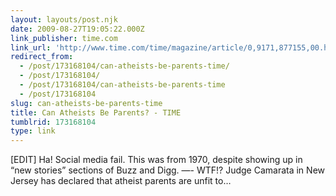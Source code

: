```yaml
---
layout: layouts/post.njk
date: 2009-08-27T19:05:22.000Z
link_publisher: time.com
link_url: 'http://www.time.com/time/magazine/article/0,9171,877155,00.html'
redirect_from:
  - /post/173168104/can-atheists-be-parents-time/
  - /post/173168104/
  - /post/173168104/can-atheists-be-parents-time
  - /post/173168104
slug: can-atheists-be-parents-time
title: Can Atheists Be Parents? - TIME
tumblrid: 173168104
type: link
---
```

<p>[EDIT] Ha! Social media fail. This was from 1970, despite showing up in &ldquo;new stories&rdquo; sections of Buzz and Digg. &mdash;- WTF!? Judge Camarata in New Jersey has declared that atheist parents are unfit to&hellip;</p>
